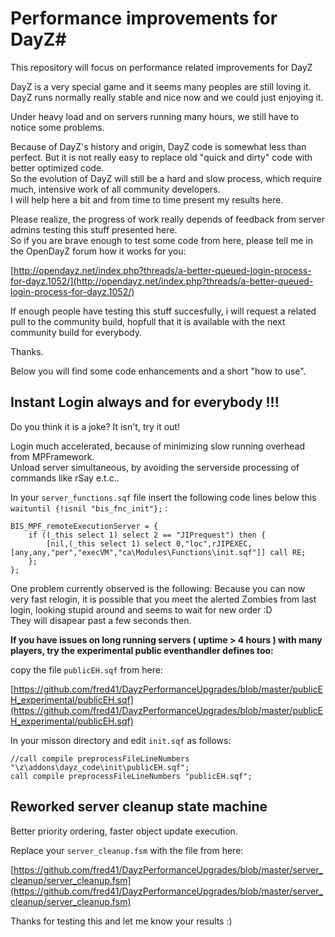 # Performance improvements for DayZ#

This repository will focus on performance related improvements for DayZ


DayZ is a very special game and it seems many peoples are still loving it.   
DayZ runs normally really stable and nice now and we could just enjoying it.   

Under heavy load and on servers running many hours, we still have to notice some problems.   

Because of DayZ's history and origin, DayZ code is somewhat less than perfect.
But it is not really easy to replace old "quick and dirty" code with better optimized code.   
So the evolution of DayZ will still be a hard and slow process, which require much, intensive work of all community developers.   
I will help here a bit and from time to time present my results here.   

Please realize, the progress of work really depends of feedback from server admins testing this stuff presented here.    
So if you are brave enough to test some code from here, please tell me in the OpenDayZ forum how it works for you:

[http://opendayz.net/index.php?threads/a-better-queued-login-process-for-dayz.1052/](http://opendayz.net/index.php?threads/a-better-queued-login-process-for-dayz.1052/)    

If enough people have testing this stuff succesfully, i will request a related pull to the community build, hopfull that it is available with the next community build for everybody.

Thanks.   

Below you will find some code enhancements and a short "how to use".

## Instant Login always and for everybody !!!   
Do you think it is a joke? It isn't, try it out!

Login much accelerated, because of minimizing slow running overhead from MPFramework.   
Unload server simultaneous, by avoiding the serverside processing of commands like rSay e.t.c..    

In your `server_functions.sqf` file insert the following code lines below this `waituntil {!isnil "bis_fnc_init"};` :    

	BIS_MPF_remoteExecutionServer = {
		if ((_this select 1) select 2 == "JIPrequest") then {
			[nil,(_this select 1) select 0,"loc",rJIPEXEC,[any,any,"per","execVM","ca\Modules\Functions\init.sqf"]] call RE;
		};
	};

One problem currently observed is the following:
Because you can now very fast relogin, it is possible that you meet the alerted Zombies from last login, looking stupid around and seems to wait for new order :D   
They will disapear past a few seconds then.

**If you have issues on long running servers ( uptime > 4 hours ) with many players, try the experimental public eventhandler defines too:**

copy the file `publicEH.sqf` from here:

[https://github.com/fred41/DayzPerformanceUpgrades/blob/master/publicEH_experimental/publicEH.sqf](https://github.com/fred41/DayzPerformanceUpgrades/blob/master/publicEH_experimental/publicEH.sqf) 

In your misson directory and edit `init.sqf` as follows:

	//call compile preprocessFileLineNumbers "\z\addons\dayz_code\init\publicEH.sqf";
	call compile preprocessFileLineNumbers "publicEH.sqf";


## Reworked server cleanup state machine   
Better priority ordering, faster object update execution.  


Replace your `server_cleanup.fsm` with the file from here:


[https://github.com/fred41/DayzPerformanceUpgrades/blob/master/server_cleanup/server_cleanup.fsm](https://github.com/fred41/DayzPerformanceUpgrades/blob/master/server_cleanup/server_cleanup.fsm)



Thanks for testing this and let me know your results :)
